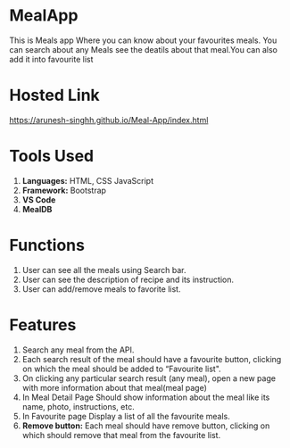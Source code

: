 # MealApp

This is Meals app Where you can know about your favourites meals. You can search about any Meals see the deatils about that meal.You can also add it into favourite list

# Hosted Link
https://arunesh-singhh.github.io/Meal-App/index.html

# Tools Used
<ol>
  <li><b>Languages:</b> HTML, CSS JavaScript</li>
  <li><b>Framework:</b> Bootstrap</li>
  <li><b>VS Code</b></li>
  <li><b>MealDB</b></li>
</ol>

# Functions
<ol>
  <li> User can see all the meals using Search bar.</li>
  <li> User can see the description of recipe and its instruction.</li>
  <li> User can add/remove meals to favorite list.</li>
</ol>

# Features
<ol>
  <li> Search any meal from the API.</li>
  <li> Each search result of the meal should have a favourite button, clicking on which the meal should be added to “Favourite list".</li>
  <li> On clicking any particular search result (any meal), open a new page with more information about that meal(meal page)</li>
  <li> In Meal Detail Page Should show information about the meal like its name, photo, instructions, etc.</li>
  <li> In Favourite page Display a list of all the favourite meals.</li>
  <li> <b>Remove button:</b> Each meal should have remove button, clicking on which should remove that meal from the favourite list.</li>  
  
</ol>
